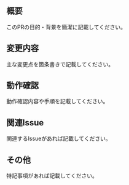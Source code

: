 <!--
このプルリクエスト（PR）をレビューする際は、必ず日本語でコメント・レビューをお願いします。
-->

## 概要
このPRの目的・背景を簡潔に記載してください。

## 変更内容
主な変更点を箇条書きで記載してください。

## 動作確認
動作確認内容や手順を記載してください。

## 関連Issue
関連するIssueがあれば記載してください。

## その他
特記事項があれば記載してください。
